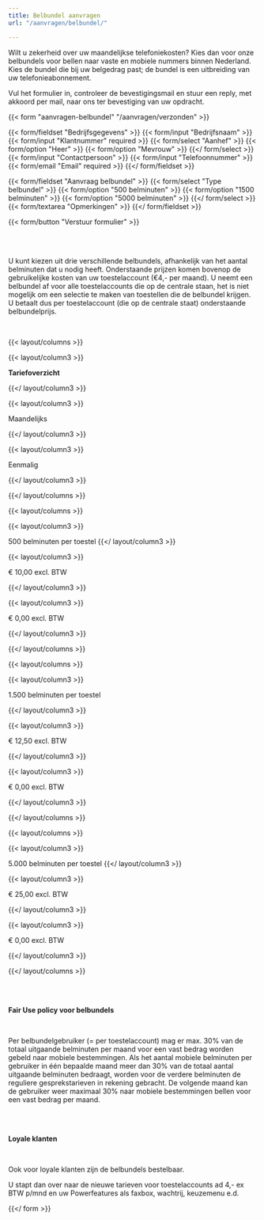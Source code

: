```yaml
---
title: Belbundel aanvragen
url: "/aanvragen/belbundel/"

---
```

Wilt u zekerheid over uw maandelijkse telefoniekosten? Kies dan voor onze belbundels voor bellen naar vaste en mobiele nummers binnen Nederland. Kies de bundel die bij uw belgedrag past; de bundel is een uitbreiding van uw telefonieabonnement.

Vul het formulier in, controleer de bevestigingsmail en stuur een reply, met akkoord per mail, naar ons ter bevestiging van uw opdracht.

{{< form "aanvragen-belbundel" "/aanvragen/verzonden" >}}

{{< form/fieldset "Bedrijfsgegevens" >}}
{{< form/input "Bedrijfsnaam" >}}
{{< form/input "Klantnummer" required >}}
{{< form/select "Aanhef" >}}
{{< form/option "Heer" >}}
{{< form/option "Mevrouw" >}}
{{</ form/select >}}
{{< form/input "Contactpersoon" >}}
{{< form/input "Telefoonnummer" >}}
{{< form/email "Email" required >}}
{{</ form/fieldset >}}

{{< form/fieldset "Aanvraag belbundel" >}}
{{< form/select "Type belbundel" >}}
{{< form/option "500 belminuten" >}}
{{< form/option "1500 belminuten" >}}
{{< form/option "5000 belminuten" >}}
{{</ form/select >}}
{{< form/textarea "Opmerkingen" >}}
{{</ form/fieldset >}}

{{< form/button "Verstuur formulier" >}}

<br><br>

U kunt kiezen uit drie verschillende belbundels, afhankelijk van het aantal belminuten dat u nodig heeft. Onderstaande prijzen komen bovenop de gebruikelijke kosten van uw toestelaccount (€4,- per maand). U neemt een belbundel af voor alle toestelaccounts die op de centrale staan, het is niet mogelijk om een selectie te maken van toestellen die de belbundel krijgen. U betaalt dus per toestelaccount (die op de centrale staat) onderstaande belbundelprijs.

<br>

{{< layout/columns >}}

{{< layout/column3 >}}

**Tariefoverzicht**

{{</ layout/column3 >}}

{{< layout/column3 >}}

Maandelijks

{{</ layout/column3 >}}

{{< layout/column3 >}}

Eenmalig

{{</ layout/column3 >}}

{{</ layout/columns >}}

{{< layout/columns >}}

{{< layout/column3 >}}

500 belminuten per toestel
{{</ layout/column3 >}}

{{< layout/column3 >}}

€ 10,00 excl. BTW

{{</ layout/column3 >}}

{{< layout/column3 >}}

€ 0,00 excl. BTW

{{</ layout/column3 >}}

{{</ layout/columns >}}

{{< layout/columns >}}

{{< layout/column3 >}}

1\.500 belminuten per toestel

{{</ layout/column3 >}}

{{< layout/column3 >}}

€ 12,50 excl. BTW

{{</ layout/column3 >}}

{{< layout/column3 >}}

€ 0,00 excl. BTW

{{</ layout/column3 >}}

{{</ layout/columns >}}

{{< layout/columns >}}

{{< layout/column3 >}}

5\.000 belminuten per toestel
{{</ layout/column3 >}}

{{< layout/column3 >}}

€ 25,00 excl. BTW

{{</ layout/column3 >}}

{{< layout/column3 >}}

€ 0,00 excl. BTW

{{</ layout/column3 >}}

{{</ layout/columns >}}

<br><br>

**Fair Use policy voor belbundels**

<br>

Per belbundelgebruiker (= per toestelaccount) mag er max. 30% van de totaal uitgaande belminuten per maand voor een vast bedrag worden gebeld naar mobiele bestemmingen. Als het aantal mobiele belminuten per gebruiker in één bepaalde maand meer dan 30% van de totaal aantal uitgaande belminuten bedraagt, worden voor de verdere belminuten de reguliere gesprekstarieven in rekening gebracht. De volgende maand kan de gebruiker weer maximaal 30% naar mobiele bestemmingen bellen voor een vast bedrag per maand.

<br><br>

**Loyale klanten**

<br>

Ook voor loyale klanten zijn de belbundels bestelbaar.

U stapt dan over naar de nieuwe tarieven voor toestelaccounts ad 4,- ex BTW p/mnd en uw Powerfeatures als faxbox, wachtrij, keuzemenu e.d.

{{</ form >}}